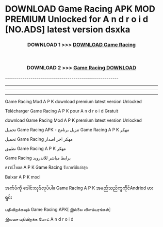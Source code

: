 # DOWNLOAD Game Racing  APK MOD PREMIUM Unlocked for A n d r o i d [NO.ADS] latest version dsxka 



<div align="center">

<h3>DOWNLOAD 1 >>> <a href="https://getmod2.web.app/?judul=Game Racing ">DOWNLOAD Game Racing </a></h3><br>

<h3>DOWNLOAD 2 >>> <a href="https://getmod2.web.app/?judul=Game Racing ">Game Racing  DOWNLOAD </a></h3>

</div>
----------------------------------------------------------

----------------------------------------------------------

----------------------------------------------------------

----------------------------------------------------------

Game Racing  Mod A P K download premium latest version Unlocked

Télécharger Game Racing  A P K pour A n d r o i d Gratuit

download Game Racing  Mod A P K premium latest version Unlocked

تحميل Game Racing  APK - تنزيل برنامج Game Racing  A P K مهكر

تحميل Game Racing  مهكر اخر اصدار

تطبيق Game Racing  A P K مهكر

Game Racing  برابط مباشر للاندرويد

ดาวน์โหลด A P K Game Racing  รับเวอร์ชันล่าสุด

Baixar A P K mod

အက်ပ်ကို ဒေါင်းလုဒ်လုပ်ပါ။ Game Racing  A P K အမည်သည်ကူကိုင်Andriod ဗားရှင်း

பதிவிறக்கவும் Game Racing  APK[ இல்லை விளம்பரங்கள்] 
 
இலவச பதிவிறக்க மோட் A n d r o i d



